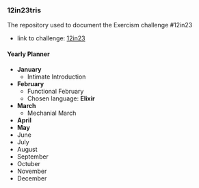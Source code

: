 ### 12in23tris

The repository used to document the Exercism challenge #12in23

- link to challenge: [12in23](https://exercism.org/challenges/12in23)

#### Yearly Planner
- <b>January</b>
    - Intimate Introduction
- <b>February</b>
    - Functional February
    - Chosen language: <b>Elixir</b>
- <b>March</b>
    - Mechanial March
- <b>April</b>
- <b>May</b>
- June
- July
- August
- September
- Octuber
- November
- December
